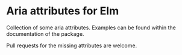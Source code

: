 # Aria attributes for Elm

Collection of some aria attributes. Examples can be found within the
documentation of the package.

Pull requests for the missing attributes are welcome.
